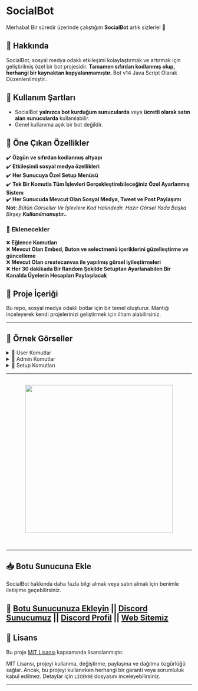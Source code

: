 # **SocialBot**  

Merhaba! Bir süredir üzerinde çalıştığım **SocialBot** artık sizlerle! 🎉  

## 📌 **Hakkında**  
SocialBot, sosyal medya odaklı etkileşimi kolaylaştırmak ve artırmak için geliştirilmiş özel bir bot projesidir. **Tamamen sıfırdan kodlanmış olup, herhangi bir kaynaktan kopyalanmamıştır.**  Bot v14 Java Script Olarak Düzenlenilmiştir..

## 📜 **Kullanım Şartları**  
- SocialBot **yalnızca bot kurduğum sunucularda** veya **ücretli olarak satın alan sunucularda** kullanılabilir.  
- Genel kullanıma açık bir bot değildir.  

## 🚀 **Öne Çıkan Özellikler**  
✔️ **Özgün ve sıfırdan kodlanmış altyapı**  
✔️ **Etkileşimli sosyal medya özellikleri**  
✔️ **Her Sunucuya Özel Setup Menüsü**  
✔️ **Tek Bir Komutla Tüm İşlevleri Gerçekleştirebileceğiniz Özel Ayarlanmış Sistem**  
✔️ **Her Sunucuda Mevcut Olan Sosyal Medya, Tweet ve Post Paylaşımı**  
**Not:** *Bütün Görseller Ve İşlevlere Kod Halindedir. Hazır Görsel Yada Başka Birşey **Kullanılmamıştır..*** 

### 📌 **Eklenecekler**
❌ **Eğlence Komutları**  
❌ **Mevcut Olan Embed, Buton ve selectmenü içeriklerini güzelleştirme ve güncelleme**  
❌ **Mevcut Olan createcanvas ile yapılmış görsel iyileştirmeleri**  
❌ **Her 30 dakikada Bir Random Şekilde Setuptan Ayarlanabilen Bir Kanalda Üyelerin Hesapları Paylaşılacak** 

## 📂 **Proje İçeriği**  
Bu repo, sosyal medya odaklı botlar için bir temel oluşturur. Mantığı inceleyerek kendi projelerinizi geliştirmek için ilham alabilirsiniz.  

---

## 📸 **Örnek Görseller**  

<details>
  <summary>📌 User Komutlar</summary>
  
![image](https://github.com/user-attachments/assets/7b917569-0c0a-4b21-88fc-57efd0746f40)
![image](https://github.com/user-attachments/assets/ee9ef3f3-0adf-4dee-8ab0-7d5fd2155bef)
![image](https://github.com/user-attachments/assets/d20f7983-a214-43b3-af94-9cea4cd888da)

Tek Bir Komutla Tüm İşlevleri Gerçekleştirebiliyorsunuz..( Hem Görsel Hemde Butonlar Anlık Değişime Uğruyorlar.. )

![image](https://github.com/user-attachments/assets/016e2cc9-58c1-4811-988c-11739d187cbb)


![image](https://github.com/user-attachments/assets/8d95c174-b8a0-4f57-b2f8-fd0f59915353)
![image](https://github.com/user-attachments/assets/ce5a6d4e-839f-445a-8ac7-3a98bdc26303)
![image](https://github.com/user-attachments/assets/011826c0-8cfe-4947-8402-5cdeb75a0a13)

Üyenin Bulunduğu Sunucularda Eğer Botumuz Bulunuyorsa O Sunucuların Hepsinde Post Paylaşımı Mevcut Oluyor Ve Bununla Da Tüm Sunucularda Gözüken Postunuz ve Hesabınız Gözüküyor..


</details>

<details>
  <summary>📌 Admin Komutlar</summary>

![image](https://github.com/user-attachments/assets/abd2aa65-8eb6-40e6-8325-cbdc83912969)
![image](https://github.com/user-attachments/assets/c4933098-2ee5-45d7-8f2b-504e044981d9)
![image](https://github.com/user-attachments/assets/596ca619-8599-43b1-8d72-4891dbcf824b)
![image](https://github.com/user-attachments/assets/7d641616-4f33-41f2-9247-0d83b5b9c306)


</details>

<details>
  <summary>📌 Setup Komutları</summary>

![image](https://github.com/user-attachments/assets/ee0fc231-89b2-408b-927b-2a7891a6234e)
![image](https://github.com/user-attachments/assets/4157b1dc-909a-4cae-8345-1e08ba937673)
![image](https://github.com/user-attachments/assets/2918be69-b9a2-459e-a5c9-2ad4d196ecc1)
![image](https://github.com/user-attachments/assets/c64986f3-3611-4205-ac04-13501b7031dc)
![image](https://github.com/user-attachments/assets/225e4f31-672c-4ad9-a1a4-21142faa1ff1)


![image](https://github.com/user-attachments/assets/851679e8-8217-4f64-95cf-ad78c8b5c2e5)

 

</details>

---

<h2 align="center">
 <a href="https://discord.com/users/332973153531985930"><img  width="400px" src="https://lanyard.kyrie25.me/api/332973153531985930?showBanner=animated&waveColor=transparent&bannerFilter=brightness(0.8)%20blur(2px)"></a>
<br> </br>

---

## 📥 **Botu Sunucuna Ekle**  
SocialBot hakkında daha fazla bilgi almak veya satın almak için benimle iletişime geçebilirsiniz.  

🔗 **[Botu Sunucunuza Ekleyin](https://discord.com/oauth2/authorize?client_id=1340783408539893950)** || [Discord Sunucumuz](https://discord.gg/junior) || [Discord Profil](https://discord.com/users/332973153531985930) || [Web Sitemiz](https://juniordev.com.tr)
---

## 📜 **Lisans**  
Bu proje [MIT Lisansı](https://opensource.org/licenses/MIT) kapsamında lisanslanmıştır.  

MIT Lisansı, projeyi kullanma, değiştirme, paylaşma ve dağıtma özgürlüğü sağlar. Ancak, bu projeyi kullanırken herhangi bir garanti veya sorumluluk kabul edilmez. Detaylar için `LICENSE` dosyasını inceleyebilirsiniz.  

---
